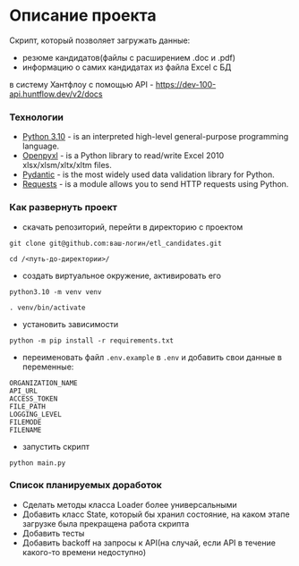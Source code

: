 # Описание проекта
Скрипт, который позволяет загружать данные:
- резюме кандидатов(файлы с расширением .doc и .pdf)
- информацию о самих кандидатах из файла Excel c БД

в систему Хантфлоу с помощью API - https://dev-100-api.huntflow.dev/v2/docs
### Технологии
- [Python 3.10](https://www.python.org/) - is an interpreted high-level general-purpose programming language.
- [Openpyxl](https://openpyxl.readthedocs.io/en/stable/) - is a Python library to read/write Excel 2010 xlsx/xlsm/xltx/xltm files.
- [Pydantic](https://docs.pydantic.dev/latest/) - is the most widely used data validation library for Python.
- [Requests](https://requests.readthedocs.io/en/latest/user/quickstart/) - is a module allows you to send HTTP requests using Python.

### Как развернуть проект

- скачать репозиторий, перейти в директорию с проектом

```git clone git@github.com:ваш-логин/etl_candidates.git```

```cd /<путь-до-директории>/```

- создать виртуальное окружение, активировать его

```python3.10 -m venv venv```

```. venv/bin/activate```

- установить зависимости

```python -m pip install -r requirements.txt```

- переименовать файл `.env.example` в `.env` и добавить свои данные в переменные:
```
ORGANIZATION_NAME
API_URL
ACCESS_TOKEN
FILE_PATH
LOGGING_LEVEL
FILEMODE
FILENAME
```

- запустить скрипт

```python main.py```

### Список планируемых доработок

- Сделать методы класса Loader более универсальными
- Добавить класс State, который бы хранил состояние, на каком этапе загрузке была прекращена работа скрипта
- Добавить тесты
- Добавить backoff на запросы к API(на случай, если API в течение какого-то времени недоступно)
